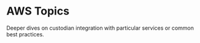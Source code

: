 # AWS Topics

Deeper dives on custodian integration with particular services or common
best practices.
